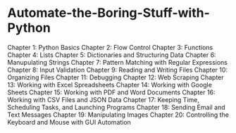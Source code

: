 # Automate-the-Boring-Stuff-with-Python
Chapter 1: Python Basics
Chapter 2: Flow Control
Chapter 3: Functions
Chapter 4: Lists
Chapter 5: Dictionaries and Structuring Data
Chapter 6: Manupulating Strings
Chapter 7: Pattern Matching with Regular Expressions
Chapter 8: Input Validation
Chapter 9: Reading and Writing Files
Chapter 10: Organizing Files
Chapter 11: Debugging
Chapter 12: Web Scraping
Chapter 13: Working with Excel Spreadsheets
Chapter 14: Working with Google Sheets
Chapter 15: Working with PDF and Word Documents
Chapter 16: Working with CSV Files and JSON Data
Chapter 17: Keeping Time, Scheduling Tasks, and Launching Programs
Chapter 18: Sending Email and Text Messages
Chapter 19: Manipulating Images
Chapter 20: Controlling the Keyboard and Mouse with GUI Automation